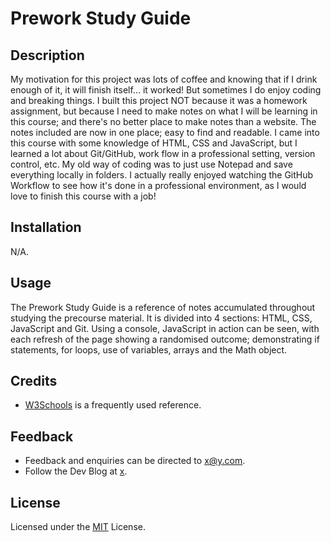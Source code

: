 # **Prework Study Guide**

## **Description**

My motivation for this project was lots of coffee and knowing that if I drink enough of it, it will finish itself... it worked!  But sometimes I do enjoy coding and breaking things.  I built this project NOT because it was a homework assignment, but because I need to make notes on what I will be learning in this course; and there's no better place to make notes than a website.  The notes included are now in one place; easy to find and readable.  I came into this course with some knowledge of HTML, CSS and JavaScript, but I learned a lot about Git/GitHub, work flow in a professional setting, version control, etc.  My old way of coding was to just use Notepad and save everything locally in folders.  I actually really enjoyed watching the GitHub Workflow to see how it's done in a professional environment, as I would love to finish this course with a job!

## **Installation**

N/A.

## **Usage**

The Prework Study Guide is a reference of notes accumulated throughout studying the precourse material.  It is divided into 4 sections: HTML, CSS, JavaScript and Git.  Using a console, JavaScript in action can be seen, with each refresh of the page showing a randomised outcome; demonstrating if statements, for loops, use of variables, arrays and the Math object.

## **Credits**

- [W3Schools](https://www.w3schools.com/) is a frequently used reference.

## **Feedback**

- Feedback and enquiries can be directed to [x@y.com](https://www.google.com/).
- Follow the Dev Blog at [x](https://www.google.com/).

## **License**

Licensed under the [MIT](https://github.com/microsoft/vscode/blob/main/LICENSE.txt) License.